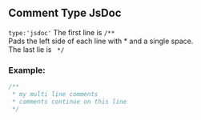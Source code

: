 ## Comment Type JsDoc

`type:'jsdoc'` The first line is `/**`  
Pads the left side of each line with * and a single space.  
The last lie is ` */`  

### Example:

```js
/**
 * my multi line comments
 * comments continue on this line
 */
```

